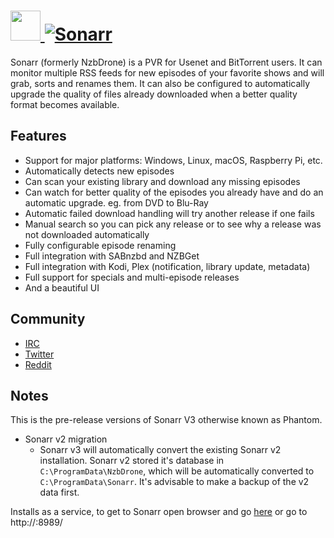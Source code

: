 # [<img src="https://cdn.jsdelivr.net/gh/JourneyOver/chocolatey-packages@7217602544a5334006b3145eaf2447c9eaaa8e4f/icons/sonarr.png" height="48" width="48" /> ![Sonarr](https://img.shields.io/chocolatey/v/sonarr.svg?label=Sonarr&style=for-the-badge)](https://chocolatey.org/packages/sonarr)

Sonarr (formerly NzbDrone) is a PVR for Usenet and BitTorrent users. It can monitor multiple RSS feeds for new episodes of your favorite shows and will grab, sorts and renames them. It can also be configured to automatically upgrade the quality of files already downloaded when a better quality format becomes available.

## Features

- Support for major platforms: Windows, Linux, macOS, Raspberry Pi, etc.
- Automatically detects new episodes
- Can scan your existing library and download any missing episodes
- Can watch for better quality of the episodes you already have and do an automatic upgrade. eg. from DVD to Blu-Ray
- Automatic failed download handling will try another release if one fails
- Manual search so you can pick any release or to see why a release was not downloaded automatically
- Fully configurable episode renaming
- Full integration with SABnzbd and NZBGet
- Full integration with Kodi, Plex (notification, library update, metadata)
- Full support for specials and multi-episode releases
- And a beautiful UI

## Community

- [IRC](http://webchat.freenode.net/?channels=#sonarr)
- [Twitter](https://twitter.com/sonarrtv)
- [Reddit](https://www.reddit.com/r/sonarr)

## Notes

This is the pre-release versions of Sonarr V3 otherwise known as Phantom.

-   Sonarr v2 migration
    - Sonarr v3 will automatically convert the existing Sonarr v2 installation. Sonarr v2 stored it's database in `C:\ProgramData\NzbDrone`, which will be automatically converted to `C:\ProgramData\Sonarr`. It's advisable to make a backup of the v2 data first.

Installs as a service, to get to Sonarr open browser and go [here](http://localhost:8989/) or go to http://<your-ip>:8989/
